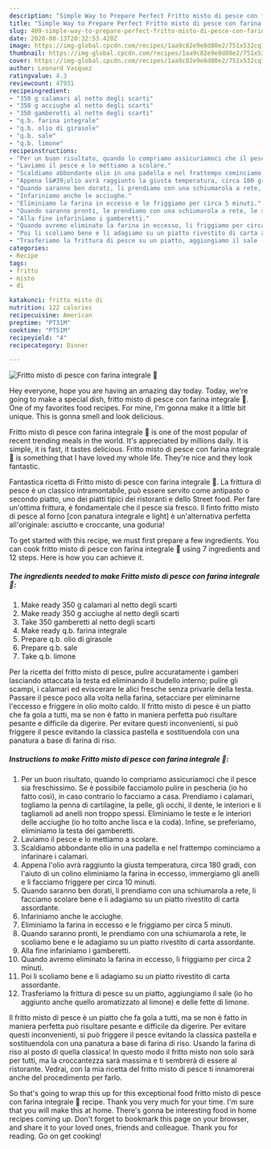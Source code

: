 ```yaml
---
description: "Simple Way to Prepare Perfect Fritto misto di pesce con farina integrale 🌷"
title: "Simple Way to Prepare Perfect Fritto misto di pesce con farina integrale 🌷"
slug: 409-simple-way-to-prepare-perfect-fritto-misto-di-pesce-con-farina-integrale
date: 2020-08-13T20:32:53.420Z
image: https://img-global.cpcdn.com/recipes/1aa9c82e9e8d80e2/751x532cq70/fritto-misto-di-pesce-con-farina-integrale-🌷-recipe-main-photo.jpg
thumbnail: https://img-global.cpcdn.com/recipes/1aa9c82e9e8d80e2/751x532cq70/fritto-misto-di-pesce-con-farina-integrale-🌷-recipe-main-photo.jpg
cover: https://img-global.cpcdn.com/recipes/1aa9c82e9e8d80e2/751x532cq70/fritto-misto-di-pesce-con-farina-integrale-🌷-recipe-main-photo.jpg
author: Leonard Vasquez
ratingvalue: 4.3
reviewcount: 47931
recipeingredient:
- "350 g calamari al netto degli scarti"
- "350 g acciughe al netto degli scarti"
- "350 gamberetti al netto degli scarti"
- "q.b. farina integrale"
- "q.b. olio di girasole"
- "q.b. sale"
- "q.b. limone"
recipeinstructions:
- "Per un buon risultato, quando lo compriamo assicuriamoci che il pesce sia freschissimo. Se è possibile facciamolo pulire in pescheria (io ho fatto così), in caso contrario lo facciamo a casa. Prendiamo i calamari, togliamo la penna di cartilagine, la pelle, gli occhi, il dente, le interiori e li tagliamoli ad anelli non troppo spessi. Eliminiamo le teste e le interiori delle acciughe (io ho tolto anche lisca e la coda). Infine, se preferiamo, eliminiamo la testa dei gamberetti."
- "Laviamo il pesce e lo mettiamo a scolare."
- "Scaldiamo abbondante olio in una padella e nel frattempo cominciamo a infarinare i calamari."
- "Appena l&#39;olio avrà raggiunto la giusta temperatura, circa 180 gradi, con l&#39;aiuto di un colino eliminiamo la farina in eccesso, immergiamo gli anelli e li facciamo friggere per circa 10 minuti."
- "Quando saranno ben dorati, li prendiamo con una schiumarola a rete, li facciamo scolare bene e li adagiamo su un piatto rivestito di carta assordante."
- "Infariniamo anche le acciughe."
- "Eliminiamo la farina in eccesso e le friggiamo per circa 5 minuti."
- "Quando saranno pronti, le prendiamo con una schiumarola a rete, le scoliamo bene e le adagiamo su un piatto rivestito di carta assordante."
- "Alla fine infariniamo i gamberetti."
- "Quando avremo eliminato la farina in eccesso, li friggiamo per circa 2 minuti."
- "Poi li scoliamo bene e li adagiamo su un piatto rivestito di carta assordante."
- "Trasferiamo la frittura di pesce su un piatto, aggiungiamo il sale (io ho aggiunto anche quello aromatizzato al limone) e delle fette di limone."
categories:
- Recipe
tags:
- fritto
- misto
- di

katakunci: fritto misto di 
nutrition: 122 calories
recipecuisine: American
preptime: "PT31M"
cooktime: "PT51M"
recipeyield: "4"
recipecategory: Dinner

---
```



![Fritto misto di pesce con farina integrale 🌷](https://img-global.cpcdn.com/recipes/1aa9c82e9e8d80e2/751x532cq70/fritto-misto-di-pesce-con-farina-integrale-🌷-recipe-main-photo.jpg)

Hey everyone, hope you are having an amazing day today. Today, we're going to make a special dish, fritto misto di pesce con farina integrale 🌷. One of my favorites food recipes. For mine, I'm gonna make it a little bit unique. This is gonna smell and look delicious.

Fritto misto di pesce con farina integrale 🌷 is one of the most popular of recent trending meals in the world. It's appreciated by millions daily. It is simple, it is fast, it tastes delicious. Fritto misto di pesce con farina integrale 🌷 is something that I have loved my whole life. They're nice and they look fantastic.

Fantastica ricetta di Fritto misto di pesce con farina integrale 🌷. La frittura di pesce è un classico intramontabile, può essere servito come antipasto o secondo piatto, uno dei piatti tipici dei ristoranti e dello Street food. Per fare un&#39;ottima frittura, è fondamentale che il pesce sia fresco. Il finto fritto misto di pesce al forno [con panatura integrale e light] è un&#39;alternativa perfetta all&#39;originale: asciutto e croccante, una goduria!


To get started with this recipe, we must first prepare a few ingredients. You can cook fritto misto di pesce con farina integrale 🌷 using 7 ingredients and 12 steps. Here is how you can achieve it.

<!--inarticleads1-->

##### The ingredients needed to make Fritto misto di pesce con farina integrale 🌷:

1. Make ready 350 g calamari al netto degli scarti
1. Make ready 350 g acciughe al netto degli scarti
1. Take 350 gamberetti al netto degli scarti
1. Make ready q.b. farina integrale
1. Prepare q.b. olio di girasole
1. Prepare q.b. sale
1. Take q.b. limone


Per la ricetta del fritto misto di pesce, pulire accuratamente i gamberi lasciando attaccata la testa ed eliminando il budello interno; pulire gli scampi, i calamari ed eviscerare le alici fresche senza privarle della testa. Passare il pesce poco alla volta nella farina, setacciare per eliminarne l&#39;eccesso e friggere in olio molto caldo. Il fritto misto di pesce è un piatto che fa gola a tutti, ma se non è fatto in maniera perfetta può risultare pesante e difficile da digerire. Per evitare questi inconvenienti, si può friggere il pesce evitando la classica pastella e sostituendola con una panatura a base di farina di riso. 

<!--inarticleads2-->

##### Instructions to make Fritto misto di pesce con farina integrale 🌷:

1. Per un buon risultato, quando lo compriamo assicuriamoci che il pesce sia freschissimo. Se è possibile facciamolo pulire in pescheria (io ho fatto così), in caso contrario lo facciamo a casa. Prendiamo i calamari, togliamo la penna di cartilagine, la pelle, gli occhi, il dente, le interiori e li tagliamoli ad anelli non troppo spessi. Eliminiamo le teste e le interiori delle acciughe (io ho tolto anche lisca e la coda). Infine, se preferiamo, eliminiamo la testa dei gamberetti.
1. Laviamo il pesce e lo mettiamo a scolare.
1. Scaldiamo abbondante olio in una padella e nel frattempo cominciamo a infarinare i calamari.
1. Appena l&#39;olio avrà raggiunto la giusta temperatura, circa 180 gradi, con l&#39;aiuto di un colino eliminiamo la farina in eccesso, immergiamo gli anelli e li facciamo friggere per circa 10 minuti.
1. Quando saranno ben dorati, li prendiamo con una schiumarola a rete, li facciamo scolare bene e li adagiamo su un piatto rivestito di carta assordante.
1. Infariniamo anche le acciughe.
1. Eliminiamo la farina in eccesso e le friggiamo per circa 5 minuti.
1. Quando saranno pronti, le prendiamo con una schiumarola a rete, le scoliamo bene e le adagiamo su un piatto rivestito di carta assordante.
1. Alla fine infariniamo i gamberetti.
1. Quando avremo eliminato la farina in eccesso, li friggiamo per circa 2 minuti.
1. Poi li scoliamo bene e li adagiamo su un piatto rivestito di carta assordante.
1. Trasferiamo la frittura di pesce su un piatto, aggiungiamo il sale (io ho aggiunto anche quello aromatizzato al limone) e delle fette di limone.


Il fritto misto di pesce è un piatto che fa gola a tutti, ma se non è fatto in maniera perfetta può risultare pesante e difficile da digerire. Per evitare questi inconvenienti, si può friggere il pesce evitando la classica pastella e sostituendola con una panatura a base di farina di riso. Usando la farina di riso al posto di quella classica! In questo modo il fritto misto non solo sarà per tutti, ma la croccantezza sarà massima e ti sembrerà di essere al ristorante. Vedrai, con la mia ricetta del fritto misto di pesce ti innamorerai anche del procedimento per farlo. 

So that's going to wrap this up for this exceptional food fritto misto di pesce con farina integrale 🌷 recipe. Thank you very much for your time. I'm sure that you will make this at home. There's gonna be interesting food in home recipes coming up. Don't forget to bookmark this page on your browser, and share it to your loved ones, friends and colleague. Thank you for reading. Go on get cooking!
